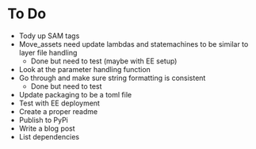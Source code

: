 # To Do
- Tody up SAM tags
- Move_assets need update lambdas and statemachines to be similar to layer file handling
  - Done but need to test (maybe with EE setup)
- Look at the parameter handling function
- Go through and make sure string formatting is consistent
  - Done but need to test
- Update packaging to be a toml file 
- Test with EE deployment
- Create a proper readme
- Publish to PyPi
- Write a blog post
- List dependencies